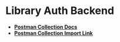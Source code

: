 # Library Auth Backend

- **[Postman Collection Docs](https://documenter.getpostman.com/view/6584278/SVfJUWac?version=latest)**
- **[Postman Collection Import Link](https://www.getpostman.com/collections/a7d716296721a806a571)**
